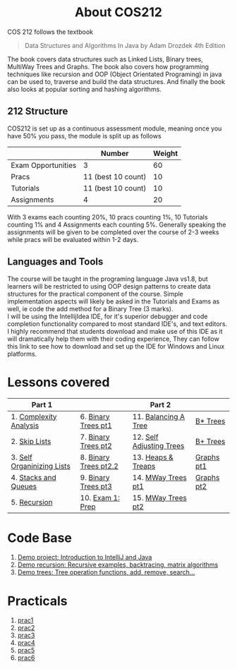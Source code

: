 <div align="center"><h1> About COS212 </h1></div>

COS 212 follows the textbook
> Data Structures and Algorithms In Java
> by Adam Drozdek 4th Edition

The book covers data structures such as Linked Lists, Binary trees, MultiWay Trees and Graphs. The book also covers how
programming techniques like recursion and OOP (Object Orientated Programing) in java can be used to, traverse and build
the data structures. And finally the book also looks at popular sorting and hashing algorithms.

## 212 Structure

COS212 is set up as a continuous assessment module, meaning once you have 50% you pass, the module is split up as
follows

|  | Number | Weight |
| --- | --- | --- |
| Exam Opportunities | 3 | 60 |
| Pracs | 11 (best 10 count) | 10 |
| Tutorials | 11 (best 10 count) | 10 |
| Assignments | 4 | 20 |

With 3 exams each counting 20%, 10 pracs counting 1%, 10 Tutorials counting 1% and 4 Assignments each counting 5%.
Generally speaking the assignments will be given to be completed over the course of 2-3 weeks while pracs will be
evaluated within 1-2 days.

## Languages and Tools

The course will be taught in the programing language Java vs1.8, but learners will be restricted to using OOP design
patterns to create data structures for the practical component of the course. Simple implementation aspects will likely
be asked in the Tutorials and Exams as well, ie code the add method for a Binary Tree (3 marks). </br>
I will be using the IntellijIdea IDE, for it's superior debugger and code completion functionality compared to most
standard IDE's, and text editors.  </br>
I highly recommend that students download and make use of this IDE as it will dramatically help them with their coding
experience, They can follow this link to see how to download and set up the IDE for Windows and Linux platforms.

# Lessons covered

| Part 1 | | Part 2 | |
| --- | --- | --- | --- |
| 1. [Complexity Analysis](https://gitlab.com/Paul_Wood_96/tutoring/-/blob/master/COS212/notes/BigONotation/README.md) | 6. [Binary Trees pt1](https://gitlab.com/Paul_Wood_96/tutoring/-/blob/master/COS212/notes/BinaryTreesPart1/README.md) | 11. [Balancing A Tree](https://gitlab.com/Paul_Wood_96/tutoring/-/blob/master/COS212/notes/BalancingABinaryTree/README.md) | [B* Trees](https://gitlab.com/Paul_Wood_96/tutoring/-/blob/master/COS212/notes/BStarTrees/README.md) |
|2. [Skip Lists](https://gitlab.com/Paul_Wood_96/tutoring/-/blob/master/COS212/notes/SkipLists/README.md)| 7. [Binary Trees pt2](https://gitlab.com/Paul_Wood_96/tutoring/-/blob/master/COS212/notes/BinaryTreesPart2/README.md) | 12. [Self Adjusting Trees](https://gitlab.com/Paul_Wood_96/tutoring/-/blob/master/COS212/notes/SelfAdjustingTrees/README.md) | [B+ Trees](https://gitlab.com/Paul_Wood_96/tutoring/-/blob/master/COS212/notes/B+Trees/README.md) |
|3. [Self Organinizing Lists](https://gitlab.com/Paul_Wood_96/tutoring/-/tree/master/COS212/notes/SelfOrganizingLists/README.md) | 8. [Binary Trees pt2.2](https://gitlab.com/Paul_Wood_96/tutoring/-/blob/master/COS212/notes/BinaryTreesPart2/Part2.2/README.md)  | 13. [Heaps & Treaps](https://gitlab.com/Paul_Wood_96/tutoring/-/blob/master/COS212/notes/Heaps/README.md) | [Graphs pt1](https://gitlab.com/Paul_Wood_96/tutoring/-/blob/master/COS212/notes/GraphsPart1/README.md) |
|4. [Stacks and Queues](https://gitlab.com/Paul_Wood_96/tutoring/-/blob/master/COS212/notes/StacksAndQueus/README.md) | 9. [Binary Trees pt3](https://gitlab.com/Paul_Wood_96/tutoring/-/blob/master/COS212/notes/BinaryTreesPart3/README.md) | 14. [MWay Trees pt1](https://gitlab.com/Paul_Wood_96/tutoring/-/blob/master/COS212/notes/MWayTreesPart1/README.md) | [Graphs pt2](https://gitlab.com/Paul_Wood_96/tutoring/-/blob/master/COS212/notes/GraphsPart2/README.md) |
| 5. [Recursion](https://gitlab.com/Paul_Wood_96/tutoring/-/blob/master/COS212/notes/Recuriosn/README.md) | 10. [Exam 1: Prep](https://gitlab.com/Paul_Wood_96/tutoring/-/blob/master/COS212/examprep/Exam1/README.md) | 15. [MWay Trees pt2](https://gitlab.com/Paul_Wood_96/tutoring/-/blob/master/COS212/notes/MWayTreesPart2/README.md) | |

# Code Base

1. [Demo project: Introduction to IntelliJ and Java](https://gitlab.com/Paul_Wood_96/tutoring/-/tree/master/COS212/code/demo/src)
2. [Demo recursion: Recursive examples, backtracing, matrix algorithms](https://gitlab.com/Paul_Wood_96/tutoring/-/tree/master/COS212/code/demo-recursion/src)
3. [Demo trees: Tree operation functions, add, remove, search...](https://gitlab.com/Paul_Wood_96/tutoring/-/tree/master/COS212/code/trees-demo/src)

# Practicals

1. [prac1](https://gitlab.com/Paul_Wood_96/tutoring/-/tree/master/COS212/practicals/prac1)
2. [prac2](https://gitlab.com/Paul_Wood_96/tutoring/-/tree/master/COS212/practicals/prac2/src)
3. [prac3](https://gitlab.com/Paul_Wood_96/tutoring/-/tree/master/COS212/practicals/prac3/src)
4. [prac4]()
5. [prac5]()
6. [prac6](https://gitlab.com/Paul_Wood_96/tutoring/-/tree/master/COS212/practicals/prac6/src)
